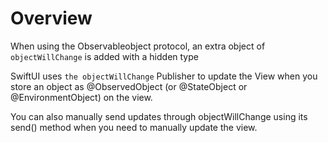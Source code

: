 # Overview 

When using the Observableobject protocol, an extra object of `objectWillChange` is added with a hidden type 

SwiftUI uses `the objectWillChange` Publisher to update the View when you store an object as @ObservedObject
(or @StateObject or @EnvironmentObject) on the view.

You can also manually send updates through objectWillChange using its send() method when you need to manually update the view.

